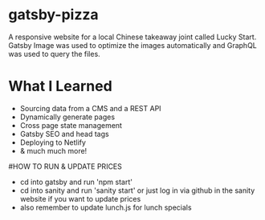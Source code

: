 # gatsby-pizza

A responsive website for a local Chinese takeaway joint called Lucky Start. Gatsby Image was used to optimize the images automatically and GraphQL was used to query the files.

# What I Learned

- Sourcing data from a CMS and a REST API
- Dynamically generate pages
- Cross page state management
- Gatsby SEO and head tags
- Deploying to Netlify
- & much much more!

#HOW TO RUN & UPDATE PRICES

- cd into gatsby and run 'npm start'
- cd into sanity and run 'sanity start' or just log in via github in the sanity website if you want to update prices
- also remember to update lunch.js for lunch specials
